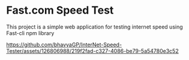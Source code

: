 # Fast.com Speed Test

This project is a simple web application for testing internet speed using Fast-cli npm library



https://github.com/bhavyaGP/InterNet-Speed-Tester/assets/126806988/219f2fad-c327-4086-be79-5a54780e3c52

